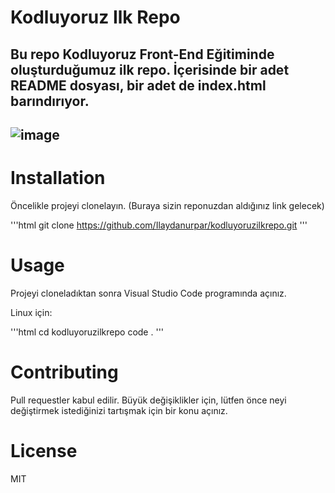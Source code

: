 # Kodluyoruz Ilk Repo
Bu repo Kodluyoruz Front-End Eğitiminde oluşturduğumuz ilk repo. İçerisinde bir adet README dosyası, bir adet de index.html barındırıyor.
---------------------------
![image](project.png)
---------------------------

# Installation
Öncelikle projeyi clonelayın. (Buraya sizin reponuzdan aldığınız link gelecek)

'''html
git clone https://github.com/Ilaydanurpar/kodluyoruzilkrepo.git
'''
# Usage
Projeyi cloneladıktan sonra Visual Studio Code programında açınız.

Linux için:

'''html
cd kodluyoruzilkrepo
code .
'''
# Contributing
Pull requestler kabul edilir. Büyük değişiklikler için, lütfen önce neyi değiştirmek istediğinizi tartışmak için bir konu açınız.

# License
MIT

